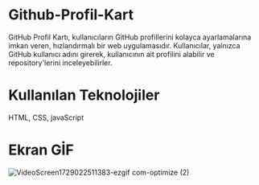 # Github-Profil-Kart

GitHub Profil Kartı, kullanıcıların GitHub profillerini kolayca ayarlamalarına imkan veren, hızlandırmalı bir web uygulamasıdır. Kullanıcılar, yalnızca GitHub kullanıcı adını girerek, kullanıcının ait profilini alabilir ve repository'lerini inceleyebilirler. 

# Kullanılan Teknolojiler

HTML, CSS, javaScript

# Ekran GİF

![VideoScreen1729022511383-ezgif com-optimize (2)](https://github.com/user-attachments/assets/23bdbc78-0b1c-4252-ac29-85c0d8d67d4e)
